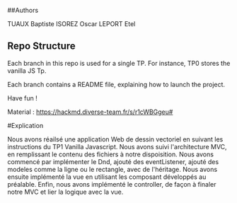 ##Authors 

TUAUX Baptiste
ISOREZ Oscar
LEPORT Etel

## Repo Structure

Each branch in this repo is used for a single TP. For instance, TP0 stores the vanilla JS Tp.

Each branch contains a README file, explaining how to launch the project.

Have fun !


Material : https://hackmd.diverse-team.fr/s/r1cWBGgeu#

#Explication

Nous avons réailsé une application Web de dessin vectoriel en suivant les instructions du TP1 Vanilla Javascript. Nous avons suivi l'architecture MVC, en remplissant le contenu des fichiers à notre dispoisition.
Nous avons commencé par implémenter le Dnd, ajouté des eventListener, ajouté des modeles comme la ligne ou le rectangle, avec de l'héritage. Nous avons ensuite implémenté la vue en utilisant les composant développés au préalable. Enfin, nous avons implémenté le controller, de façon à finaler notre MVC et lier la logique avec la vue. 
